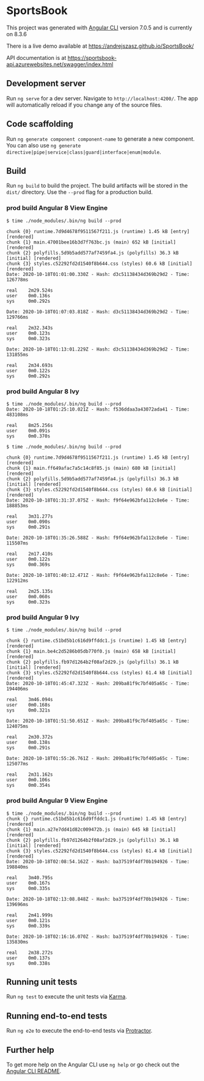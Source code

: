 # SportsBook

This project was generated with [Angular CLI](https://github.com/angular/angular-cli) version 7.0.5 and is currently on 8.3.6

There is a live demo available at https://andrejszasz.github.io/SportsBook/

API documentation is at https://sportsbook-api.azurewebsites.net/swagger/index.html
## Development server

Run `ng serve` for a dev server. Navigate to `http://localhost:4200/`. The app will automatically reload if you change any of the source files.

## Code scaffolding

Run `ng generate component component-name` to generate a new component. You can also use `ng generate directive|pipe|service|class|guard|interface|enum|module`.

## Build

Run `ng build` to build the project. The build artifacts will be stored in the `dist/` directory. Use the `--prod` flag for a production build.

### prod build Angular 8 View Engine

```
$ time ./node_modules/.bin/ng build --prod

chunk {0} runtime.7d9d4678f9511567f211.js (runtime) 1.45 kB [entry] [rendered]
chunk {1} main.47001bee16b3d7f763bc.js (main) 652 kB [initial] [rendered]
chunk {2} polyfills.5d9b5add577af7459fa4.js (polyfills) 36.3 kB [initial] [rendered]
chunk {3} styles.c52292fd2d1540f8b644.css (styles) 60.6 kB [initial] [rendered]
Date: 2020-10-18T01:01:00.330Z - Hash: d3c51138434d369b29d2 - Time: 126778ms

real    2m29.524s
user    0m0.136s
sys     0m0.292s

Date: 2020-10-18T01:07:03.818Z - Hash: d3c51138434d369b29d2 - Time: 129766ms

real    2m32.343s
user    0m0.123s
sys     0m0.323s

Date: 2020-10-18T01:13:01.229Z - Hash: d3c51138434d369b29d2 - Time: 131855ms

real    2m34.693s
user    0m0.122s
sys     0m0.292s

```

### prod build Angular 8 Ivy

```
$ time ./node_modules/.bin/ng build --prod
Date: 2020-10-18T01:25:10.021Z - Hash: f536ddaa3a43072ada41 - Time: 483108ms

real    8m25.256s
user    0m0.091s
sys     0m0.370s

$ time ./node_modules/.bin/ng build --prod

chunk {0} runtime.7d9d4678f9511567f211.js (runtime) 1.45 kB [entry] [rendered]
chunk {1} main.ff649afac7a5c14c8f85.js (main) 680 kB [initial] [rendered]
chunk {2} polyfills.5d9b5add577af7459fa4.js (polyfills) 36.3 kB [initial] [rendered]
chunk {3} styles.c52292fd2d1540f8b644.css (styles) 60.6 kB [initial] [rendered]
Date: 2020-10-18T01:31:37.075Z - Hash: f9f64e962bfa112c8e6e - Time: 188853ms

real    3m31.277s
user    0m0.090s
sys     0m0.291s

Date: 2020-10-18T01:35:26.588Z - Hash: f9f64e962bfa112c8e6e - Time: 115507ms

real    2m17.410s
user    0m0.122s
sys     0m0.369s

Date: 2020-10-18T01:40:12.471Z - Hash: f9f64e962bfa112c8e6e - Time: 122912ms

real    2m25.135s
user    0m0.060s
sys     0m0.323s
```

### prod build Angular 9 Ivy

```
$ time ./node_modules/.bin/ng build --prod

chunk {} runtime.c51bd5b1c616d9ffddc1.js (runtime) 1.45 kB [entry] [rendered]
chunk {1} main.be4c2d5286b05db770f0.js (main) 658 kB [initial] [rendered]
chunk {2} polyfills.fb97d1264b2f08af2d29.js (polyfills) 36.1 kB [initial] [rendered]
chunk {3} styles.c52292fd2d1540f8b644.css (styles) 61.4 kB [initial] [rendered]
Date: 2020-10-18T01:45:47.323Z - Hash: 209ba81f9c7bf405a65c - Time: 194406ms

real    3m46.094s
user    0m0.168s
sys     0m0.321s

Date: 2020-10-18T01:51:50.651Z - Hash: 209ba81f9c7bf405a65c - Time: 124075ms

real    2m30.372s
user    0m0.138s
sys     0m0.291s

Date: 2020-10-18T01:55:26.761Z - Hash: 209ba81f9c7bf405a65c - Time: 125077ms

real    2m31.162s
user    0m0.106s
sys     0m0.354s
```

### prod build Angular 9 View Engine
```
$ time ./node_modules/.bin/ng build --prod                                                                              
chunk {} runtime.c51bd5b1c616d9ffddc1.js (runtime) 1.45 kB [entry] [rendered]
chunk {1} main.a27e7dd41d82c009472b.js (main) 645 kB [initial] [rendered]
chunk {2} polyfills.fb97d1264b2f08af2d29.js (polyfills) 36.1 kB [initial] [rendered]
chunk {3} styles.c52292fd2d1540f8b644.css (styles) 61.4 kB [initial] [rendered]
Date: 2020-10-18T02:08:54.162Z - Hash: ba37519f4df70b194926 - Time: 198840ms

real    3m40.795s
user    0m0.167s
sys     0m0.335s

Date: 2020-10-18T02:13:08.848Z - Hash: ba37519f4df70b194926 - Time: 139696ms

real    2m41.999s
user    0m0.121s
sys     0m0.339s

Date: 2020-10-18T02:16:16.070Z - Hash: ba37519f4df70b194926 - Time: 135830ms

real    2m38.272s
user    0m0.137s
sys     0m0.338s
```

## Running unit tests

Run `ng test` to execute the unit tests via [Karma](https://karma-runner.github.io).

## Running end-to-end tests

Run `ng e2e` to execute the end-to-end tests via [Protractor](http://www.protractortest.org/).

## Further help

To get more help on the Angular CLI use `ng help` or go check out the [Angular CLI README](https://github.com/angular/angular-cli/blob/master/README.md).
